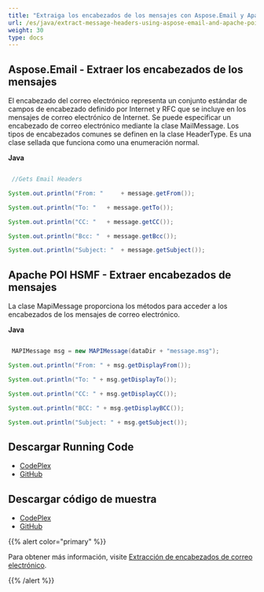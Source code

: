 ```yaml
---
title: "Extraiga los encabezados de los mensajes con Aspose.Email y Apache POI HSMF"
url: /es/java/extract-message-headers-using-aspose-email-and-apache-poi-hsmf/
weight: 30
type: docs
---
```


## **Aspose.Email - Extraer los encabezados de los mensajes**
El encabezado del correo electrónico representa un conjunto estándar de campos de encabezado definido por Internet y RFC que se incluye en los mensajes de correo electrónico de Internet. Se puede especificar un encabezado de correo electrónico mediante la clase MailMessage. Los tipos de encabezados comunes se definen en la clase HeaderType. Es una clase sellada que funciona como una enumeración normal.

**Java**

```java

 //Gets Email Headers

System.out.println("From: " 	+ message.getFrom());

System.out.println("To: " 	+ message.getTo());

System.out.println("CC: " 	+ message.getCC());

System.out.println("Bcc: " 	+ message.getBcc());

System.out.println("Subject: " 	+ message.getSubject());

```
## **Apache POI HSMF - Extraer encabezados de mensajes**
La clase MapiMessage proporciona los métodos para acceder a los encabezados de los mensajes de correo electrónico.

**Java**

```java

 MAPIMessage msg = new MAPIMessage(dataDir + "message.msg");

System.out.println("From: " + msg.getDisplayFrom());

System.out.println("To: " + msg.getDisplayTo());

System.out.println("CC: " + msg.getDisplayCC());

System.out.println("BCC: " + msg.getDisplayBCC());

System.out.println("Subject: " + msg.getSubject());

```
## **Descargar Running Code**
- [CodePlex](https://asposeemailjavaapachepoi.codeplex.com/releases/view/618811)
- [GitHub](https://github.com/aspose-email/Aspose.Email-for-Java/releases/tag/Aspose.Email_Java_for_Apache_POI-v1.0.0)
## **Descargar código de muestra**
- [CodePlex](https://asposeemailjavaapachepoi.codeplex.com/SourceControl/latest#src/main/java/com/aspose/email/examples/featurescomparison/extractor/)
- [GitHub](https://github.com/aspose-email/Aspose.Email-for-Java/tree/master/Plugins/Aspose_Email_for_Apache_POI/src/main/java/com/aspose/email/examples/featurescomparison/extractor)

{{% alert color="primary" %}}

Para obtener más información, visite [Extracción de encabezados de correo electrónico](/email/java/extracting-message-contents-from-emails/).

{{% /alert %}}
